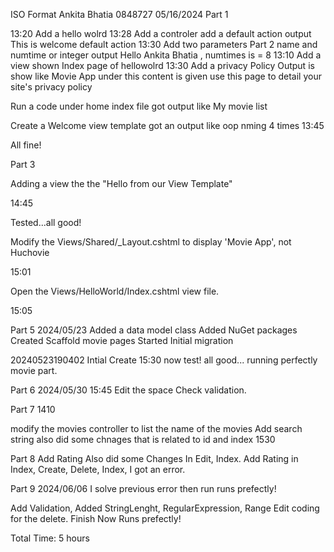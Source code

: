 ﻿ISO Format
Ankita Bhatia 
0848727
05/16/2024
Part 1

13:20
Add a hello wolrd
13:28
Add a controler 
add a default action 
output This is welcome default action
13:30
Add two parameters 
Part 2
name and numtime or integer
output
Hello Ankita Bhatia , numtimes is = 8
13:10
Add a view
shown Index page of hellowolrd
13:30
Add a privacy Policy
Output is show like Movie App
under this content is given use this page to detail your site's privacy policy

Run a code under home index file
got output like My movie list

Create a Welcome view template
got an output like oop nming 4 times
13:45

All fine!


Part 3

Adding a view the the "Hello from our View Template"

14:45

Tested...all good!

Modify the Views/Shared/_Layout.cshtml to display 'Movie App', not Huchovie

15:01

Open the Views/HelloWorld/Index.cshtml view file.

15:05

Part 5
2024/05/23
Added a data model class
Added NuGet packages
Created Scaffold movie pages
Started Initial migration

20240523190402 Intial Create 
15:30
now test!
all good... running perfectly movie part. 

Part 6
2024/05/30
15:45
Edit the space 
Check validation.

Part 7
1410

modify the movies controller to list the name of the movies
Add search string 
also did some chnages that is related to id and index
1530

Part 8 
Add Rating
Also did some Changes In Edit, Index.
Add Rating in Index, Create, Delete, Index, 
I got an error. 

Part 9 
2024/06/06
I solve previous error then run 
runs prefectly!

Add Validation, 
Added StringLenght, RegularExpression, Range
 Edit coding for the delete.
 Finish 
Now Runs prefectly!

 Total Time: 5 hours

